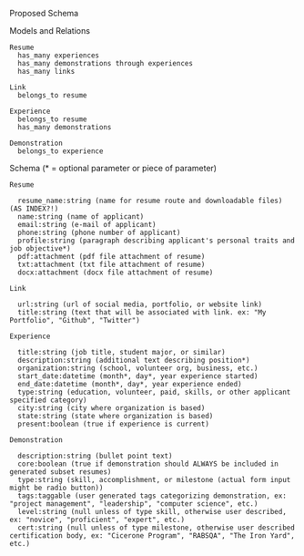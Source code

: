 Proposed Schema

  Models and Relations 

    Resume
      has_many experiences
      has_many demonstrations through experiences
      has_many links

    Link
      belongs_to resume

    Experience
      belongs_to resume
      has_many demonstrations

    Demonstration
      belongs_to experience

  Schema (* = optional parameter or piece of parameter)

    Resume

      resume_name:string (name for resume route and downloadable files) (AS INDEX?!)
      name:string (name of applicant)
      email:string (e-mail of applicant)
      phone:string (phone number of applicant)
      profile:string (paragraph describing applicant's personal traits and job objective*)
      pdf:attachment (pdf file attachment of resume)
      txt:attachment (txt file attachment of resume)
      docx:attachment (docx file attachment of resume)

    Link

      url:string (url of social media, portfolio, or website link)
      title:string (text that will be associated with link. ex: "My Portfolio", "Github", "Twitter")

    Experience

      title:string (job title, student major, or similar)
      description:string (additional text describing position*)
      organization:string (school, volunteer org, business, etc.)
      start_date:datetime (month*, day*, year experience started)
      end_date:datetime (month*, day*, year experience ended)
      type:string (education, volunteer, paid, skills, or other applicant specified category)
      city:string (city where organization is based)
      state:string (state where organization is based)
      present:boolean (true if experience is current)

    Demonstration

      description:string (bullet point text)
      core:boolean (true if demonstration should ALWAYS be included in generated subset resumes)
      type:string (skill, accomplishment, or milestone (actual form input might be radio button))
      tags:taggable (user generated tags categorizing demonstration, ex: "project management", "leadership", "computer science", etc.)
      level:string (null unless of type skill, otherwise user described, ex: "novice", "proficient", "expert", etc.)
      cert:string (null unless of type milestone, otherwise user described certification body, ex: "Cicerone Program", "RABSQA", "The Iron Yard", etc.)




